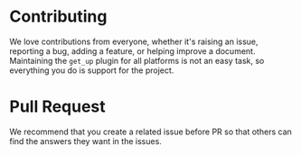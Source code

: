 # Contributing

We love contributions from everyone, whether it's raising an issue, reporting a bug, adding a feature, or helping improve a document.
Maintaining the `get_up` plugin for all platforms is not an easy task, so everything you do is support for the project.

# Pull Request
We recommend that you create a related issue before PR so that others can find the answers they want in the issues.
